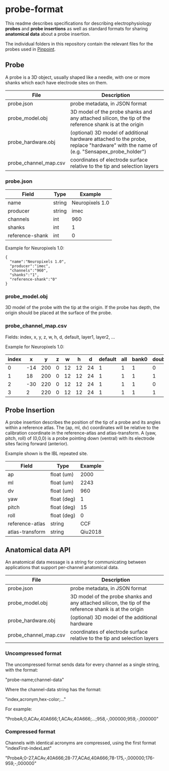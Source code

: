 # probe-format

This readme describes specifications for describing electrophysiology **probes** and **probe insertions** as well as standard formats for sharing **anatomical data** about a probe insertion.

The individual folders in this repository contain the relevant files for the probes used in [Pinpoint](https://github.com/virtualBrainLab/pinpoint).

## Probe

A probe is a 3D object, usually shaped like a needle, with one or more shanks which each have electrode sites on them.

File | Description
---|---
probe.json | probe metadata, in JSON format
probe_model.obj | 3D model of the probe shanks and any attached silicon, the tip of the reference shank is at the origin
probe_hardware.obj | (optional) 3D model of additional hardware attached to the probe, replace "hardware" with the name of (e.g. "Sensapex_probe_holder")
probe_channel_map.csv | coordinates of electrode surface relative to the tip and selection layers

### probe.json

Field | Type | Example
---|---|---
name | string | Neuropixels 1.0
producer | string | imec
channels | int | 960
shanks | int | 1
reference-shank | int | 0

Example for Neuropixels 1.0:

```
{
  "name":"Neuropixels 1.0",
  "producer":"imec",
  "channels":"960",
  "shanks":"1",
  "reference-shank":"0"
}
```

### probe_model.obj

3D model of the probe with the tip at the origin. If the probe has depth, the origin should be placed at the surface of the probe.

### probe_channel_map.csv

Fields: index, x, y, z, w, h, d, default, layer1, layer2, ...

Example for Neuropixels 1.0:

| index     | x   | y   | z | w  | h  | d  | default | all | bank0 | double_length |
|-----------|-----|-----|---|----|----|----|---------|-----|-------|---------------|
| 0         | -14 | 200 | 0 | 12 | 12 | 24 | 1       | 1   | 1     | 0             |
| 1         | 18  | 200 | 0 | 12 | 12 | 24 | 1       | 1   | 1     | 1             |
| 2         | -30 | 220 | 0 | 12 | 12 | 24 | 1       | 1   | 1     | 0             |
| 3         | 2   | 220 | 0 | 12 | 12 | 24 | 1       | 1   | 1     | 1             |

## Probe Insertion

A probe insertion describes the position of the tip of a probe and its angles within a reference atlas. The (ap, ml, dv) coordinates will be relative to the calibration coordinate in the reference-atlas and atlas-transform. A (yaw, pitch, roll) of (0,0,0) is a probe pointing down (ventral) with its electrode sites facing forward (anterior). 

Example shown is the IBL repeated site.

Field | Type | Example
---|---|---
ap | float (um) | 2000
ml | float (um) | 2243
dv | float (um) | 960
yaw | float (deg) | 1
pitch | float (deg) | 15
roll | float (deg) | 0
reference-atlas | string | CCF
atlas-transform | string | Qiu2018

## Anatomical data API

An anatomical data message is a string for communicating between applications that support per-channel anatomical data.

File | Description
---|---
probe.json | probe metadata, in JSON format
probe_model.obj | 3D model of the probe shanks and any attached silicon, the tip of the reference shank is at the origin
probe_hardware.obj | (optional) 3D model of the additional hardware
probe_channel_map.csv | coordinates of electrode surface relative to the tip and selection layers

### Uncompressed format

The uncompressed format sends data for every channel as a single string, with the format:

"probe-name;channel-data"

Where the channel-data string has the format:

"index,acronym,hex-color;..."

For example:

"ProbeA;0,ACAv,40A666;1,ACAv,40A666;...;958,-,000000;959,-,000000"

### Compressed format

Channels with identical acronyms are compressed, using the first format "indexFirst-indexLast"

"ProbeA;0-27,ACAv,40A666;28-77,ACAd,40A666;78-175,-,000000;176-959,-,000000"
